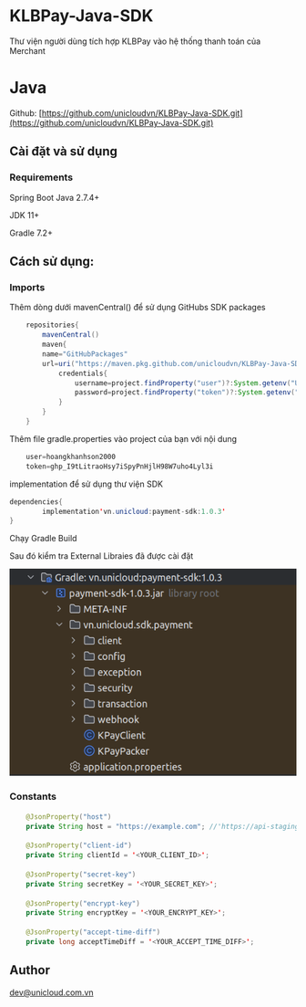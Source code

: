 # KLBPay-Java-SDK

Thư viện người dùng tích hợp KLBPay vào hệ thống thanh toán của Merchant

# Java

Github: [https://github.com/unicloudvn/KLBPay-Java-SDK.git](https://github.com/unicloudvn/KLBPay-Java-SDK.git)

## **Cài đặt và sử dụng**

### **Requirements**

Spring Boot Java 2.7.4+

JDK 11+

Gradle 7.2+

## **Cách sử dụng:**

### **Imports**
Thêm dòng dưới mavenCentral() để sử dụng GitHubs SDK packages
```java
    repositories{
        mavenCentral()
        maven{
        name="GitHubPackages"
        url=uri("https://maven.pkg.github.com/unicloudvn/KLBPay-Java-SDK")
            credentials{
                username=project.findProperty("user")?:System.getenv("USERNAME")
                password=project.findProperty("token")?:System.getenv("TOKEN")
            }
        }
    }
```
Thêm file gradle.properties vào project của bạn với nội dung

```java
    user=hoangkhanhson2000 
    token=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
```
implementation để sử dụng thư viện SDK
```java
dependencies{
        implementation'vn.unicloud:payment-sdk:1.0.3'
}
```

Chạy Gradle Build

Sau đó kiểm tra External Libraies đã được cài đặt

![img.png](images/img.png)

### **Constants**

```java
    @JsonProperty("host")
    private String host = "https://example.com"; //'https://api-staging.kienlongbank.co/pay'

    @JsonProperty("client-id")
    private String clientId = '<YOUR_CLIENT_ID>'; 

    @JsonProperty("secret-key") 
    private String secretKey = '<YOUR_SECRET_KEY>';

    @JsonProperty("encrypt-key")
    private String encryptKey = '<YOUR_ENCRYPT_KEY>';

    @JsonProperty("accept-time-diff")
    private long acceptTimeDiff = '<YOUR_ACCEPT_TIME_DIFF>';
```

## **Author**

[dev@unicloud.com.vn]()

